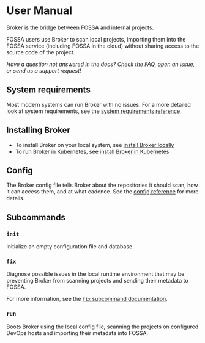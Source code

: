 # User Manual

Broker is the bridge between FOSSA and internal projects.

FOSSA users use Broker to scan local projects,
importing them into the FOSSA service (including FOSSA in the cloud)
without sharing access to the source code of the project.

_Have a question not answered in the docs?_
_Check [the FAQ](./reference/faq.md), open an issue, or send us a support request!_

## System requirements

Most modern systems can run Broker with no issues.
For a more detailed look at system requirements, see the [system requirements reference](./reference/system-requirements.md).

## Installing Broker

- To install Broker on your local system, see [install Broker locally](./reference/install-local.md)
- To run Broker in Kubernetes, see [install Broker in Kubernetes](./reference/install-kubernetes.md)

## Config

The Broker config file tells Broker about the repositories it should scan, how it can access them, and at what cadence.
See the [config reference](./reference/config.md) for more details.

## Subcommands

### `init`

Initialize an empty configuration file and database.

### `fix`

Diagnose possible issues in the local runtime environment that may be preventing
Broker from scanning projects and sending their metadata to FOSSA.

For more information, see the [`fix` subcommand documentation](./subcommands/fix.md).

### `run`

Boots Broker using the local config file, scanning the projects on
configured DevOps hosts and importing their metadata into FOSSA.
